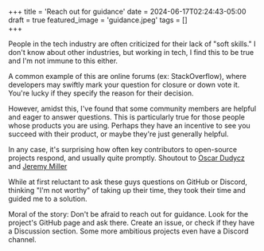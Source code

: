 +++
title = 'Reach out for guidance'
date = 2024-06-17T02:24:43-05:00
draft = true 
featured_image = 'guidance.jpeg'
tags = []   
+++

People in the tech industry are often criticized for their lack of "soft skills."
I don't know about other industries, but working in tech, 
I find this to be true and I'm not immune to this either.

A common example of this are online forums (ex: StackOverflow), 
where developers may swiftly mark your question for closure or down vote it.
You're lucky if they specify the reason for their decision.

However, amidst this, I've found that some community members are helpful 
and eager to answer questions. This is particularly true for those people 
whose products you are using. Perhaps they have an incentive to see you 
succeed with their product, or maybe they're just generally helpful.

In any case, it's surprising how often key contributors to open-source 
projects respond, and usually quite promptly. Shoutout to 
[Oscar Dudycz](https://event-driven.io/en/) and [Jeremy Miller](https://jeremydmiller.com/)

While at first reluctant to ask these guys questions on GitHub or Discord, thinking "I'm not worthy" of taking up their time, they took their time and guided me to a solution.

Moral of the story: Don't be afraid to reach out for guidance. Look for the project's GitHub page and ask there. Create an issue, or check if they have a Discussion section. Some more ambitious projects even have a Discord channel.